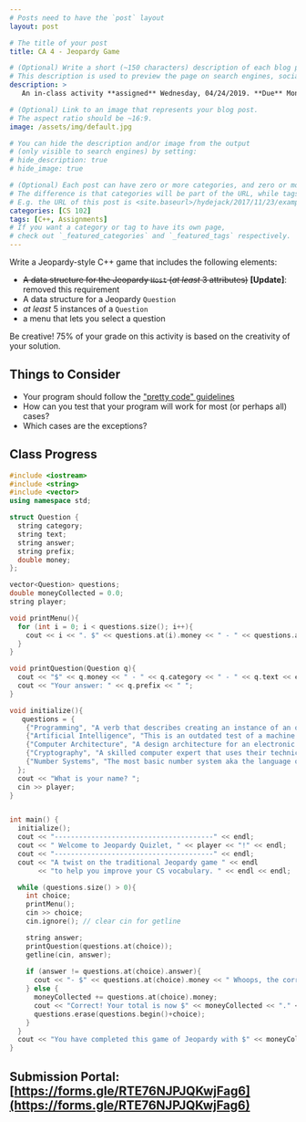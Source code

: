 ```yaml
---
# Posts need to have the `post` layout
layout: post

# The title of your post
title: CA 4 - Jeopardy Game

# (Optional) Write a short (~150 characters) description of each blog post.
# This description is used to preview the page on search engines, social media, etc.
description: >
   An in-class activity **assigned** Wednesday, 04/24/2019. **Due** Mon, Apr. 29 in class or via [submission portal](https://forms.gle/RTE76NJPJQKwjFag6)

# (Optional) Link to an image that represents your blog post.
# The aspect ratio should be ~16:9.
image: /assets/img/default.jpg

# You can hide the description and/or image from the output
# (only visible to search engines) by setting:
# hide_description: true
# hide_image: true

# (Optional) Each post can have zero or more categories, and zero or more tags.
# The difference is that categories will be part of the URL, while tags will not.
# E.g. the URL of this post is <site.baseurl>/hydejack/2017/11/23/example-content/
categories: [CS 102]
tags: [C++, Assignments]
# If you want a category or tag to have its own page,
# check out `_featured_categories` and `_featured_tags` respectively.
---
```


Write a Jeopardy-style C++ game that includes the following elements:
- ~~A data structure for the Jeopardy `Host` (*at least* 3 attributes)~~ **[Update]**: removed this requirement
- A data structure for a Jeopardy `Question`
- *at least* 5 instances of a `Question`
- a menu that lets you select a question

Be creative! 75% of your grade on this activity is based on the creativity of your solution. 

## Things to Consider
- Your program should follow the ["pretty code" guidelines](https://ramnauth.github.io/cs%20102/2019/02/20/style/)
- How can you test that your program will work for most (or perhaps all) cases?
- Which cases are the exceptions?

## Class Progress
```cpp
#include <iostream>
#include <string>
#include <vector>
using namespace std;

struct Question {
  string category;
  string text;
  string answer;
  string prefix;
  double money;
};

vector<Question> questions;
double moneyCollected = 0.0;
string player;

void printMenu(){
  for (int i = 0; i < questions.size(); i++){
    cout << i << ". $" << questions.at(i).money << " - " << questions.at(i).category << endl;
  }
}

void printQuestion(Question q){
  cout << "$" << q.money << " - " << q.category << " - " << q.text << endl;
  cout << "Your answer: " << q.prefix << " ";
}

void initialize(){
   questions = {
    {"Programming", "A verb that describes creating an instance of an object", "instantiate", "What is to", 100.00},
    {"Artificial Intelligence", "This is an outdated test of a machine's ability to exhibit intelligent behavior ", "Turing test", "What is the", 200.00},
    {"Computer Architecture", "A design architecture for an electronic digital computer that includes I/O, Memory, CPU, and the ALU", "Von Neumann model", "What is the", 300.00},
    {"Cryptography", "A skilled computer expert that uses their technical knowledge to overcome a problem", "hacker", "Who is a", 400.00},
    {"Number Systems", "The most basic number system aka the language of computers", "binary", "What is", 500.00}
  };
  cout << "What is your name? ";
  cin >> player;
}


int main() {
  initialize();
  cout << "---------------------------------------" << endl;
  cout << " Welcome to Jeopardy Quizlet, " << player << "!" << endl;
  cout << "---------------------------------------" << endl;
  cout << "A twist on the traditional Jeopardy game " << endl 
       << "to help you improve your CS vocabulary. " << endl << endl;

  while (questions.size() > 0){
    int choice;
    printMenu();
    cin >> choice;
    cin.ignore(); // clear cin for getline

    string answer;
    printQuestion(questions.at(choice));
    getline(cin, answer);
    
    if (answer != questions.at(choice).answer){
      cout << "- $" << questions.at(choice).money << " Whoops, the correct answer is: " << questions.at(choice).prefix << " " << questions.at(choice).answer << endl << endl;
    } else {
      moneyCollected += questions.at(choice).money;
      cout << "Correct! Your total is now $" << moneyCollected << "." << endl << endl;
      questions.erase(questions.begin()+choice);
    }
  }
  cout << "You have completed this game of Jeopardy with $" << moneyCollected << endl;
}
```

## Submission Portal: [https://forms.gle/RTE76NJPJQKwjFag6](https://forms.gle/RTE76NJPJQKwjFag6)

